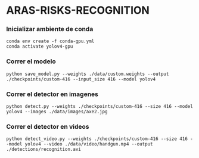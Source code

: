 # ARAS-RISKS-RECOGNITION
### Inicializar ambiente de conda
```
conda env create -f conda-gpu.yml
conda activate yolov4-gpu
```
### Correr el modelo
```
python save_model.py --weights ./data/custom.weights --output ./checkpoints/custom-416 --input_size 416 --model yolov4 
```
### Correr el detector en imagenes
```
python detect.py --weights ./checkpoints/custom-416 --size 416 --model yolov4 --images ./data/images/axe2.jpg
```
### Correr el detector en videos
```
python detect_video.py --weights ./checkpoints/custom-416 --size 416 --model yolov4 --video ./data/video/handgun.mp4 --output ./detections/recognition.avi
